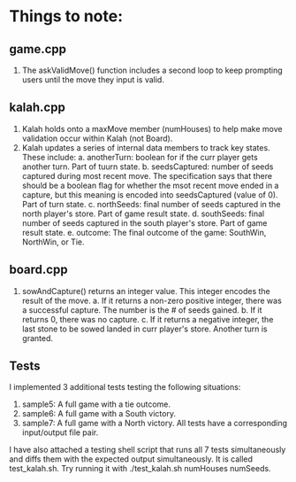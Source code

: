 # Things to note:
## game.cpp
1. The askValidMove() function includes a second loop to keep prompting users until the move they input is valid.
## kalah.cpp
1. Kalah holds onto a maxMove member (numHouses) to help make move validation occur within Kalah (not Board).
2. Kalah updates a series of internal data members to track key states. These include:
    a. anotherTurn: boolean for if the curr player gets another turn. Part of tuurn state.
    b. seedsCaptured: number of seeds captured during most recent move. The specification says that there should be a
    boolean flag for whether the msot recent move ended in a capture, but this meaning is encoded into seedsCaptured 
    (value of 0). Part of turn state.
    c. northSeeds: final number of seeds captured in the north player's store. Part of game result state.
    d. southSeeds: final number of seeds captured in the south player's store. Part of game result state.
    e. outcome: The final outcome of the game: SouthWin, NorthWin, or Tie.
## board.cpp
1. sowAndCapture() returns an integer value. This integer encodes the result of the move.
    a. If it returns a non-zero positive integer, there was a successful capture. The number is the # of seeds gained.
    b. If it returns 0, there was no capture.
    c. If it returns a negative integer, the last stone to be sowed landed in curr player's store. Another turn is granted.

## Tests
I implemented 3 additional tests testing the following situations:
1. sample5: A full game with a tie outcome.
2. sample6: A full game with a South victory.
2. sample7: A full game with a North victory.
All tests have a corresponding input/output file pair.

I have also attached a testing shell script that runs all 7 tests simultaneously and diffs them with the expected
output simultaneously. It is called test_kalah.sh. Try running it with ./test_kalah.sh numHouses numSeeds.






